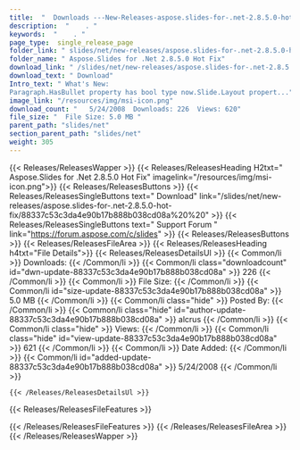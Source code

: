 ```yaml
---
title:  "  Downloads ---New-Releases-aspose.slides-for-.net-2.8.5.0-hot-fix . " 
description:  "    . " 
keywords:  "    . " 
page_type:  single_release_page
folder_link: " slides/net/new-releases/aspose.slides-for-.net-2.8.5.0-hot-fix/"
folder_name: " Aspose.Slides for .Net 2.8.5.0 Hot Fix"
download_link: " /slides/net/new-releases/aspose.slides-for-.net-2.8.5.0-hot-fix/88337c53c3da4e90b17b888b038cd08a"
download_text: " Download"
Intro_text: " What's New:
Paragraph.HasBullet property has bool type now.Slide.Layout propert..."
image_link: "/resources/img/msi-icon.png"
download_count: "   5/24/2008  Downloads: 226  Views: 620"
file_size: "  File Size: 5.0 MB "
parent_path: "slides/net"
section_parent_path: "slides/net"
weight: 305 
---
```


{{< Releases/ReleasesWapper >}}
  {{< Releases/ReleasesHeading H2txt=" Aspose.Slides for .Net 2.8.5.0 Hot Fix" imagelink="/resources/img/msi-icon.png">}}
  {{< Releases/ReleasesButtons >}}
    {{< Releases/ReleasesSingleButtons text=" Download" link="/slides/net/new-releases/aspose.slides-for-.net-2.8.5.0-hot-fix/88337c53c3da4e90b17b888b038cd08a%20%20" >}}
    {{< Releases/ReleasesSingleButtons text=" Support Forum " link="https://forum.aspose.com/c/slides" >}}
  {{< Releases/ReleasesButtons >}}
  {{< Releases/ReleasesFileArea >}}
    {{< Releases/ReleasesHeading h4txt="File Details">}}
    {{< Releases/ReleasesDetailsUl >}}
            {{< Common/li  >}} Downloads: {{< /Common/li >}} 
      {{< Common/li class="downloadcount" id="dwn-update-88337c53c3da4e90b17b888b038cd08a" >}} 226 {{< /Common/li >}} 
      {{< Common/li  >}} File Size: {{< /Common/li >}} 
      {{< Common/li id="size-update-88337c53c3da4e90b17b888b038cd08a" >}} 5.0 MB {{< /Common/li >}} 
      {{< Common/li  class="hide" >}} Posted By: {{< /Common/li >}} 
      {{< Common/li class="hide" id="author-update-88337c53c3da4e90b17b888b038cd08a" >}} alcrus {{< /Common/li >}} 
      {{< Common/li class="hide"  >}} Views: {{< /Common/li >}} 
      {{< Common/li class="hide" id="view-update-88337c53c3da4e90b17b888b038cd08a" >}} 621 {{< /Common/li >}} 
      {{< Common/li  >}} Date Added: {{< /Common/li >}} 
      {{< Common/li id="added-update-88337c53c3da4e90b17b888b038cd08a" >}} 5/24/2008 {{< /Common/li >}} 

    {{< /Releases/ReleasesDetailsUl >}}

  {{< Releases/ReleasesFileFeatures >}}
      
  {{< /Releases/ReleasesFileFeatures >}}
 {{< /Releases/ReleasesFileArea >}}
{{< /Releases/ReleasesWapper >}}


